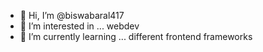 - 👋 Hi, I’m @biswabaral417
- 👀 I’m interested in ... webdev
- 🌱 I’m currently learning ... different frontend frameworks

<!---
biswabaral417/biswabaral417 is a ✨ special ✨ repository because its `README.md` (this file) appears on your GitHub profile.
You can click the Preview link to take a look at your changes.
--->
